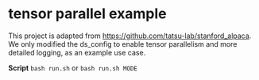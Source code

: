 # tensor parallel example
This project is adapted from https://github.com/tatsu-lab/stanford_alpaca.
We only modified the ds_config to enable tensor parallelism and more detailed logging, as an example use case.

**Script**
``` bash run.sh ``` or ```bash run.sh MODE``` 


